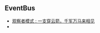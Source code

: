 ## EventBus

- [ 观察者模式 : 一支穿云箭，千军万马来相见](http://blog.csdn.net/u011240877/article/details/52683558)
- 
